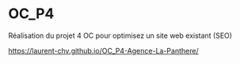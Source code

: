 # OC_P4
Réalisation du projet 4 OC pour optimisez un site web existant (SEO)

https://laurent-chv.github.io/OC_P4-Agence-La-Panthere/
